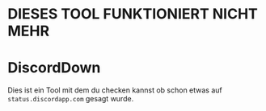 # **DIESES TOOL FUNKTIONIERT NICHT MEHR**

# DiscordDown
Dies ist ein Tool mit dem du checken kannst ob schon etwas auf `status.discordapp.com` gesagt wurde.

